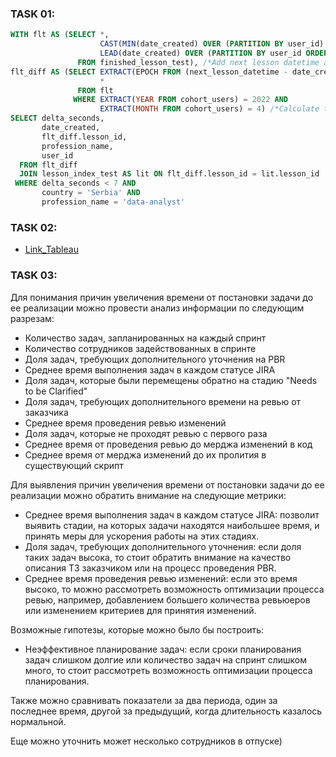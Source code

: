 ### TASK 01:

``` sql
WITH flt AS (SELECT *,
                    CAST(MIN(date_created) OVER (PARTITION BY user_id) AS date) AS cohort_users,
                    LEAD(date_created) OVER (PARTITION BY user_id ORDER BY date_created ) AS next_lesson_datetime
               FROM finished_lesson_test), /*Add next lesson datetime and cohort user date*/
flt_diff AS (SELECT EXTRACT(EPOCH FROM (next_lesson_datetime - date_created)) AS delta_seconds,
                    *
               FROM flt
              WHERE EXTRACT(YEAR FROM cohort_users) = 2022 AND
                    EXTRACT(MONTH FROM cohort_users) = 4) /*Calculate the duration between lessons*/
SELECT delta_seconds,
       date_created,
       flt_diff.lesson_id,
       profession_name,
       user_id
  FROM flt_diff
  JOIN lesson_index_test AS lit ON flt_diff.lesson_id = lit.lesson_id
 WHERE delta_seconds < 7 AND
       country = 'Serbia' AND
       profession_name = 'data-analyst'
```

### TASK 02:
- [Link_Tableau](https://public.tableau.com/app/profile/pmaxp/viz/task_02/Dashboard1?publish=yes)


### TASK 03:

Для понимания причин увеличения времени от постановки задачи до ее реализации можно провести анализ информации по следующим разрезам:

-	Количество задач, запланированных на каждый спринт
-	Количество сотрудников задействованных в спринте
-	Доля задач, требующих дополнительного уточнения на PBR
-	Среднее время выполнения задач в каждом статусе JIRA
-	Доля задач, которые были перемещены обратно на стадию "Needs to be Clarified"
-	Доля задач, требующих дополнительного времени на ревью от заказчика
-	Среднее время проведения ревью изменений
-	Доля задач, которые не проходят ревью с первого раза
-	Среднее время от проведения ревью до мерджа изменений в код
-	Среднее время от мерджа изменений до их пролития в существующий скрипт


Для выявления причин увеличения времени от постановки задачи до ее реализации можно обратить внимание на следующие метрики:
-	Среднее время выполнения задач в каждом статусе JIRA: позволит выявить стадии, на которых задачи находятся наибольшее время, и принять меры для ускорения работы на этих стадиях.
-	Доля задач, требующих дополнительного уточнения: если доля таких задач высока, то стоит обратить внимание на качество описания ТЗ заказчиком или на процесс проведения PBR.
-	Среднее время проведения ревью изменений: если это время высоко, то можно рассмотреть возможность оптимизации процесса ревью, например, добавлением большего количества ревьюеров или изменением критериев для принятия изменений.


Возможные гипотезы, которые можно было бы построить:
-	Неэффективное планирование задач: если сроки планирования задач слишком долгие или количество задач на спринт слишком много, то стоит рассмотреть возможность оптимизации процесса планирования.

Также можно сравнивать показатели за два периода, один за последнее время, другой за предыдущий, когда длительность казалось нормальной.

Еще можно уточнить может несколько сотрудников в отпуске)
